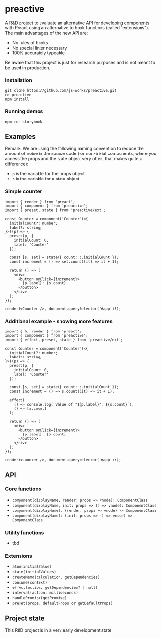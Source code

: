 # preactive

A R&D project to evaluate an alternative API for developing components with Preact using an alternative to hook functions (called "extensions").<br>
The main advantages of the new API are:

- No rules of hooks
- No special linter necessary
- 100% accurately typeable

Be aware that this project is just for research purposes and
is not meant to be used in production.

### Installation

```
git clone https://github.com/js-works/preactive.git
cd preactive
npm install
```

### Running demos

```
npm run storybook
```

## Examples

Remark: We are using the following naming convention to reduce the amount of noise in the source code (for non-trivial components, where you access the props and the state object very often, that makes quite a difference):

- `p` is the variable for the props object
- `s` is the variable for a state object

### Simple counter

```tsx
import { render } from 'preact';
import { component } from 'preactive';
import { preset, state } from 'preactive/ext';

const Counter = component('Counter')<{
  initialCount?: number;
  label?: string;
}>((p) => {
  preset(p, {
    initialCount: 0,
    label: 'Counter'
  });

  const [s, set] = state({ count: p.initialCount });
  const increment = () => set.count((it) => it + 1);

  return () => (
    <div>
      <button onClick={increment}>
        {p.label}: {s.count}
      </button>
    </div>
  );
});

render(<Counter />, document.querySelector('#app')!);
```

### Additional example - showing more features

```tsx
import { h, render } from 'preact';
import { component } from 'preactive';
import { effect, preset, state } from 'preactive/ext';

const Counter = component('Counter')<{
  initialCount?: number;
  label?: string;
}>((p) => {
  preset(p, {
    initialCount: 0,
    label: 'Counter'
  });

  const [s, set] = state({ count: p.initialCount });
  const increment = () => s.count((it) => it + 1);

  effect(
    () => console.log(`Value of "${p.label}": ${s.count}`),
    () => [s.count]
  );

  return () => (
    <div>
      <button onClick={increment}>
        {p.label}: {s.count}
      </button>
    </div>
  );
});

render(<Counter />, document.querySelector('#app')!);
```

## API

### Core functions

- `component(displayName, render: props => vnode): ComponentClass`
- `component(displayName, init: props => () => vnode): ComponentClass`
- `component(displayName): (render: props => vnode) => ComponentClass`
- `component(displayName): (init: props => () => vnode) => ComponentClass`

### Utility functions

- tbd

### Extensions

- `atom(initialValue)`
- `state(initialValues)`
- `createMemo(calculation, getDependencies)`
- `consume(context)`
- `effect(action, getDependencies? | null)`
- `interval(action, milliseconds)`
- `handlePromise(getPromise)`
- `preset(props, defaultProps or getDefaultProps)`

## Project state

This R&D project is in a very early development state
